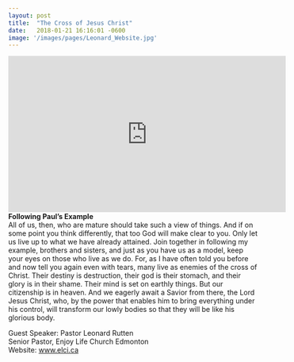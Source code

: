 ```yaml
---
layout: post
title:  "The Cross of Jesus Christ"
date:   2018-01-21 16:16:01 -0600
image: '/images/pages/Leonard_Website.jpg'
---
```

<iframe width="560" height="315" src="https://www.youtube.com/embed/RFN8MtCWWpo" frameborder="0" gesture="media" allowfullscreen></iframe>
<b>Following Paul’s Example</b> <br>
All of us, then, who are mature should take such a view of things. And if on some point you think differently, that too God will make clear to you. Only let us live up to what we have already attained. Join together in following my example, brothers and sisters, and just as you have us as a model, keep your eyes on those who live as we do. For, as I have often told you before and now tell you again even with tears, many live as enemies of the cross of Christ. Their destiny is destruction, their god is their stomach, and their glory is in their shame. Their mind is set on earthly things. But our citizenship is in heaven. And we eagerly await a Savior from there, the Lord Jesus Christ, who, by the power that enables him to bring everything under his control, will transform our lowly bodies so that they will be like his glorious body.<br>

Guest Speaker: Pastor Leonard Rutten <br>
Senior Pastor, Enjoy Life Church Edmonton <br>
Website: <a href="http://www.elci.ca">www.elci.ca</a> <br>
